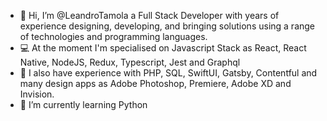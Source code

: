 - 👋 Hi, I’m @LeandroTamola a Full Stack Developer with years of experience designing, developing, and bringing solutions using a range of technologies and programming languages.
- 💻 At the moment I'm specialised on Javascript Stack as React, React Native, NodeJS, Redux, Typescript, Jest and Graphql
- 👀 I also have experience with PHP, SQL, SwiftUI, Gatsby, Contentful and many design apps as Adobe Photoshop, Premiere, Adobe XD and Invision.
- 🌱 I’m currently learning Python

